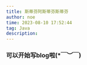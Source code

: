 ```yaml
---
title: 斯蒂芬阿斯蒂芬斯蒂芬
author: noe
time: 2023-08-10 17:52:44
tag: Java
description:
---
```



### 可以开始写blog啦(*￣︶￣)